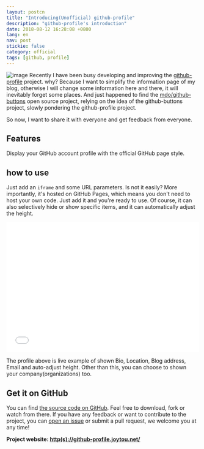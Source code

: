 ```yaml
---
layout: postcn
title: "Introducing(Unofficial) github-profile"
description: "github-profile's introduction"
date: 2018-08-12 16:28:08 +0800
lang: en
nav: post
stickie: false
category: official
tags: [github, profile]
---
```

![image](//github-profile.joytou.net/assets/1534058755587.jpg)
Recently I have been busy developing and improving the [github-profile](https://github.com/joytou/github-profile) project. why? Because I want to simplify the information page of my blog, otherwise I will change some information here and there, it will inevitably forget some places. And just happened to find the [mdo/github-buttons](https://github.com/mdo/github-buttons) open source project, relying on the idea of ​​the github-buttons project, slowly pondering the github-profile project.

So now, I want to share it with everyone and get feedback from everyone.


## Features
Display your GitHub account profile with the official GitHub page style.


## how to use
Just add an `iframe` and some URL parameters. Is not it easily? More importantly, it's hosted on GitHub Pages, which means you don't need to host your own code. Just add it and you're ready to use. Of course, it can also selectively hide or show specific items, and it can automatically adjust the height. 

<iframe id="fr" src="//github-profile.joytou.net/gh-profile/?user=joytou&bio=true&locations=true&blog=true&email=true&company=false&iframeid=fr" allowtransparency="true" frameborder="0" scrolling="no" height="340" width="100%"></iframe>

The profile above is live example of shown Bio, Location, Blog address, Email and auto-adjust height. Other than this, you can choose to shown your company(organizations) too.


## Get it on GitHub
You can find [the source code on GitHub](https://github.com/joytou/github-profile). Feel free to download, fork or watch from there. If you have any feedback or want to contribute to the project, you can [open an issue](https://github.com/joytou/github-profile/issues) or submit a pull request, we welcome you at any time!

__Project website: [http(s)://github-profile.joytou.net/](http://github-profile.joytou.net/)__